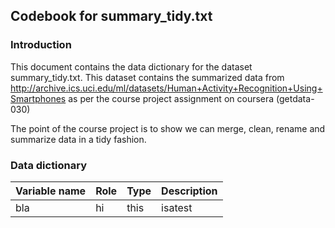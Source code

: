## Codebook for summary_tidy.txt

### Introduction

This document contains the data dictionary for the dataset summary_tidy.txt. This dataset contains the summarized data from http://archive.ics.uci.edu/ml/datasets/Human+Activity+Recognition+Using+Smartphones as per the course project assignment on coursera (getdata-030)

The point of the course project is to show we can merge, clean, rename and summarize data in a tidy fashion.

### Data dictionary

Variable name  | Role | Type | Description
-------------- | ---- | ---- | -----------
bla|hi|this|isatest